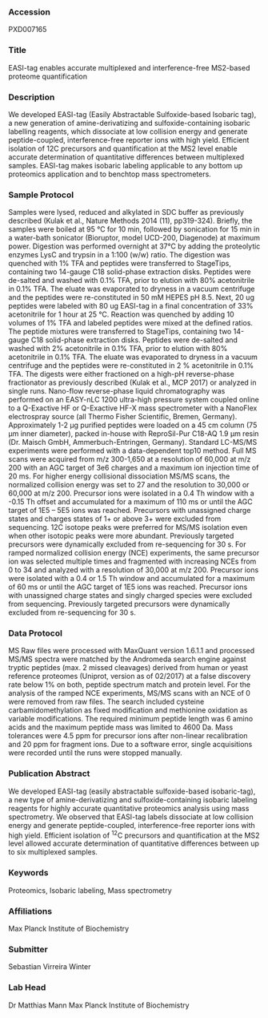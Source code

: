 ### Accession
PXD007165

### Title
EASI-tag enables accurate multiplexed and interference-free MS2-based proteome quantification

### Description
We developed EASI-tag (Easily Abstractable Sulfoxide-based Isobaric tag), a new generation of amine-derivatizing and sulfoxide-containing isobaric labelling reagents, which dissociate at low collision energy and generate peptide-coupled, interference-free reporter ions with high yield. Efficient isolation of 12C precursors and quantification at the MS2 level enable accurate determination of quantitative differences between multiplexed samples. EASI-tag makes isobaric labeling applicable to any bottom up proteomics application and to benchtop mass spectrometers.

### Sample Protocol
Samples were lysed, reduced and alkylated in SDC buffer as previously described (Kulak et al., Nature Methods 2014 (11), pp319-324). Briefly, the samples were boiled at 95 °C for 10 min, followed by sonication for 15 min in a water-bath sonicator (Bioruptor, model UCD-200, Diagenode) at maximum power. Digestion was performed overnight at 37°C by adding the proteolytic enzymes LysC and trypsin in a 1:100 (w/w) ratio.  The digestion was quenched with 1% TFA and peptides were transferred to StageTips, containing two 14-gauge C18 solid-phase extraction disks. Peptides were de-salted and washed with 0.1% TFA, prior to elution with 80% acetonitrile in 0.1% TFA. The eluate was evaporated to dryness in a vacuum centrifuge and the peptides were re-constituted in 50 mM HEPES pH 8.5. Next, 20 ug peptides were labeled with 80 ug EASI-tag in a final concentration of 33% acetonitrile for 1 hour at 25 °C. Reaction was quenched by adding 10 volumes of 1% TFA and labeled peptides were mixed at the defined ratios. The peptide mixtures were transferred to StageTips, containing two 14-gauge C18 solid-phase extraction disks. Peptides were de-salted and washed with 2% acetonitrile in 0.1% TFA, prior to elution with 80% acetonitrile in 0.1% TFA. The eluate was evaporated to dryness in a vacuum centrifuge and the peptides were re-constituted in 2 % acetonitrile in 0.1% TFA. The digests were either fractioned on a high-pH reverse-phase fractionator as previously described (Kulak et al., MCP 2017) or analyzed in single runs.  Nano-flow reverse-phase liquid chromatography was performed on an EASY-nLC 1200 ultra-high pressure system coupled online to a Q-Exactive HF or Q-Exactive HF-X mass spectrometer with a NanoFlex electrospray source (all Thermo Fisher Scientific, Bremen, Germany). Approximately 1-2 µg purified peptides were loaded on a 45 cm column (75 µm inner diameter), packed in-house with ReproSil-Pur C18-AQ 1.9 µm resin (Dr. Maisch GmbH, Ammerbuch-Entringen, Germany). Standard LC-MS/MS experiments were performed with a data-dependent top10 method. Full MS scans were acquired from m/z 300-1,650 at a resolution of 60,000 at m/z 200 with an AGC target of 3e6 charges and a maximum ion injection time of 20 ms. For higher energy collisional dissociation MS/MS scans, the normalized collision energy was set to 27 and the resolution to 30,000 or 60,000 at m/z 200. Precursor ions were isolated in a 0.4 Th window with a -0.15 Th offset and accumulated for a maximum of 110 ms or until the AGC target of 1E5 – 5E5 ions was reached. Precursors with unassigned charge states and charges states of 1+ or above 3+ were excluded from sequencing. 12C isotope peaks were preferred for MS/MS isolation even when other isotopic peaks were more abundant. Previously targeted precursors were dynamically excluded from re-sequencing for 30 s. For ramped normalized collision energy (NCE) experiments, the same precursor ion was selected multiple times and fragmented with increasing NCEs from 0 to 34 and analyzed with a resolution of 30,000 at m/z 200. Precursor ions were isolated with a 0.4 or 1.5 Th window and accumulated for a maximum of 60 ms or until the AGC target of 1E5 ions was reached. Precursor ions with unassigned charge states and singly charged species were excluded from sequencing. Previously targeted precursors were dynamically excluded from re-sequencing for 30 s.

### Data Protocol
MS Raw files were processed with MaxQuant version 1.6.1.1 and processed MS/MS spectra were matched by the Andromeda search engine against tryptic peptides (max. 2 missed cleavages) derived from human or yeast reference proteomes (Uniprot, version as of 02/2017) at a false discovery rate below 1% on both, peptide spectrum match and protein level. For the analysis of the ramped NCE experiments, MS/MS scans with an NCE of 0 were removed from raw files. The search included cysteine carbamidomethylation as fixed modification and methionine oxidation as variable modifications. The required minimum peptide length was 6 amino acids and the maximum peptide mass was limited to 4600 Da. Mass tolerances were 4.5 ppm for precursor ions after non-linear recalibration and 20 ppm for fragment ions. Due to a software error, single acquisitions were recorded until the runs were stopped manually.

### Publication Abstract
We developed EASI-tag (easily abstractable sulfoxide-based isobaric-tag), a new type of amine-derivatizing and sulfoxide-containing isobaric labeling reagents for highly accurate quantitative proteomics analysis using mass spectrometry. We observed that EASI-tag labels dissociate at low collision energy and generate peptide-coupled, interference-free reporter ions with high yield. Efficient isolation of <sup>12</sup>C precursors and quantification at the MS2 level allowed accurate determination of quantitative differences between up to six multiplexed samples.

### Keywords
Proteomics, Isobaric labeling, Mass spectrometry

### Affiliations
Max Planck Institute of Biochemistry

### Submitter
Sebastian Virreira Winter

### Lab Head
Dr Matthias Mann
Max Planck Institute of Biochemistry


